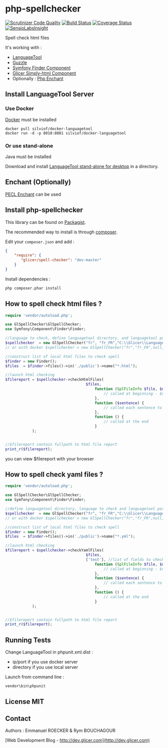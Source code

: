 # php-spellchecker

[![Scrutinizer Code Quality](https://scrutinizer-ci.com/g/emmanuelroecker/php-spellchecker/badges/quality-score.png?b=master)](https://scrutinizer-ci.com/g/emmanuelroecker/php-spellchecker/?branch=master)
[![Build Status](https://travis-ci.org/emmanuelroecker/php-spellchecker.svg?branch=master)](https://travis-ci.org/emmanuelroecker/php-spellchecker)
[![Coverage Status](https://coveralls.io/repos/emmanuelroecker/php-spellchecker/badge.svg?branch=master&service=github)](https://coveralls.io/github/emmanuelroecker/php-spellchecker?branch=master)
[![SensioLabsInsight](https://insight.sensiolabs.com/projects/f2022454-9dc8-424d-8b19-0764dcc5b7d1/mini.png)](https://insight.sensiolabs.com/projects/f2022454-9dc8-424d-8b19-0764dcc5b7d1)

Spell check html files

It's working with :

*   [LanguageTool](https://www.languagetool.org/)
*   [Guzzle](http://docs.guzzlephp.org)
*   [Symfony Finder Component](http://symfony.com/doc/2.3/components/finder.html)
*   [Glicer Simply-html Component](https://github.com/emmanuelroecker/php-simply-html)
*   Optionally : [Php Enchant](http://php.net/manual/en/book.enchant.php)

## Install LanguageTool Server

### Use Docker

[Docker](http://www.docker.com/) must be installed

```console
docker pull silviof/docker-languagetool
docker run -d -p 8010:8081 silviof/docker-languagetool
```

### Or use stand-alone 

Java must be installed

Download and install [LanguageTool stand-alone for desktop](https://www.languagetool.org/) in a directory.

## Enchant (Optionally)

[PECL Enchant](http://pecl.php.net/package/enchant) can be used

## Install php-spellchecker

This library can be found on [Packagist](https://packagist.org/packages/glicer/spell-checker).

The recommended way to install is through [composer](http://getcomposer.org).

Edit your `composer.json` and add :

```json
{
    "require": {
       "glicer/spell-checker": "dev-master"
    }
}
```

Install dependencies :

```bash
php composer.phar install
```

## How to spell check html files ?

```php
require 'vendor/autoload.php';

use GlSpellChecker\GlSpellChecker;
use Symfony\Component\Finder\Finder;

//language to check, define languagetool directory, and languagetool port used
$spellchecker  = new GlSpellChecker("fr", "fr_FR","C:\\Glicer\\LanguageTool\\",'localhost', 8081);
// or with docker $spellchecker = new GlSpellChecker("fr","fr_FR",null,'localhost',8010);

//construct list of local html files to check spell
$finder = new Finder();
$files  = $finder->files()->in('./public')->name("*.html");

//launch html checking
$filereport = $spellchecker->checkHtmlFiles(
                                    $files,
                                        function (SplFileInfo $file, $nbrsentences) {
                                            // called at beginning - $nbr sentences to check
                                        },
                                        function ($sentence) {
                                            // called each sentence to check
                                        },
                                        function () {
                                            // called at the end
                                        }
            );


//$filereport contain fullpath to html file report
print_r($filereport);
```

you can view $filereport with your browser

## How to spell check yaml files ?

```php
require 'vendor/autoload.php';

use GlSpellChecker\GlSpellChecker;
use Symfony\Component\Finder\Finder;

//define languagetool directory, language to check and languagetool port used
$spellchecker  = new GlSpellChecker("fr", "fr_FR","C:\\Glicer\\LanguageTool\\",'localhost',8081);
// or with docker $spellchecker = new GlSpellChecker("fr","fr_FR",null,'localhost',8010);

//construct list of local html files to check spell
$finder = new Finder();
$files  = $finder->files()->in('./public')->name("*.yml");

//launch html checking
$filereport = $spellchecker->checkYamlFiles(
                                    $files,
                                    ['test'], //list of fields to check
                                        function (SplFileInfo $file, $nbrsentences) {
                                            // called at beginning - $nbr sentences to check
                                        },
                                        function ($sentence) {
                                            // called each sentence to check
                                        },
                                        function () {
                                            // called at the end
                                        }
            );


//$filereport contain fullpath to html file report
print_r($filereport);
```

## Running Tests

Change LanguageTool in phpunit.xml.dist : 
*   ip/port if you use docker server
*   directory if you use local server

Launch from command line :

```console
vendor\bin\phpunit
```
## License MIT

## Contact

Authors : Emmanuel ROECKER & Rym BOUCHAGOUR

[Web Development Blog - http://dev.glicer.com](http://dev.glicer.com)
